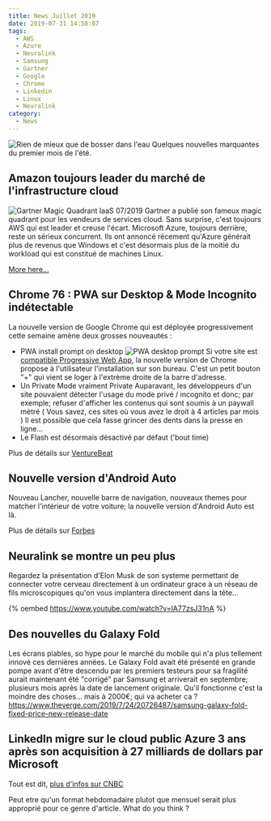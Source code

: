 ```yaml
---
title: News Juillet 2019
date: 2019-07-31 14:58:07
tags: 
  - AWS
  - Azure
  - Neuralink
  - Samsung
  - Gartner
  - Google 
  - Chrome
  - Linkedin
  - Linux
  - Neuralink
category: 
  - News  
---
```



![Rien de mieux que de bosser dans l'eau](https://i.imgur.com/JfcTfOS.png)
Quelques nouvelles marquantes du premier mois de l'été.  
<!-- more --> 


## Amazon toujours leader du marché de l'infrastructure cloud 

![Gartner Magic Quadrant IaaS 07/2019][gartner]
Gartner a publié son fameux magic quadrant pour les vendeurs de services cloud. Sans surprise, c'est toujours AWS qui est leader et creuse l'écart. 
Microsoft Azure, toujours derrière, reste un sérieux concurrent. Ils ont annoncé récement qu'Azure générait plus de revenus que Windows et c'est désormais plus de la moitié du workload qui est constitué de machines Linux. 
 
[More here...](https://mspoweruser.com/microsoft-azure-continues-to-lag-behind-amazon-in-the-cloud-infrastructure-market/)

## Chrome 76 : PWA sur Desktop & Mode Incognito indétectable

La nouvelle version de Google Chrome qui est déployée progressivement cette semaine amène deux grosses nouveautés :
* PWA install prompt on desktop 
![PWA desktop prompt][gifpwa]
Si votre site est [compatible Progressive Web App](https://www.delsoir.com/2019/06/04/Transformer-votre-site-en-Progressive-Web-App/), la nouvelle version de Chrome propose à l'utilisateur l'installation sur son bureau. 
C'est un petit bouton "+" qui vient se loger à l'extrème droite de la barre d'adresse. 
* Un Private Mode vraiment Private 
Auparavant, les développeurs d'un site pouvaient détecter l'usage du mode privé / incognito et donc; par exemple; refuser d'afficher les contenus qui sont soumis à un paywall mètré ( Vous savez, ces sites où vous avez le droit à 4 articles par mois ) 
Il est possible que cela fasse grincer des dents dans la presse en ligne... 
* Le Flash est désormais désactivé par défaut ('bout time)

Plus de détails sur [VentureBeat](https://venturebeat.com/2019/07/30/google-chrome-76/)


## Nouvelle version d'Android Auto 

Nouveau Lancher, nouvelle barre de navigation, nouveaux themes pour matcher l'intérieur de votre voiture; la nouvelle version d'Android Auto est là. 

Plus de détails sur [Forbes](https://www.theverge.com/2019/7/30/20746885/google-android-auto-2019-review-features-app-phone)


## Neuralink se montre un peu plus

Regardez la présentation d'Elon Musk de son systeme permettant de connecter votre cerveau directement à un ordinateur grace à un réseau de fils microscopiques qu'on vous implantera directement dans la tête...

{% oembed https://www.youtube.com/watch?v=lA77zsJ31nA %}


## Des nouvelles du Galaxy Fold 

Les écrans piables, so hype pour le marché du mobile qui n'a plus tellement innové ces dernières années. Le Galaxy Fold avait été présenté en grande pompe avant d'être descendu par les premiers testeurs pour sa fragilité aurait maintenant été "corrigé" par Samsung et arriverait en septembre; plusieurs mois après la date de lancement originale. 
Qu'il fonctionne c'est la moindre des choses... mais à 2000€; qui va acheter ca ? 
https://www.theverge.com/2019/7/24/20726487/samsung-galaxy-fold-fixed-price-new-release-date


## LinkedIn migre sur le cloud public Azure 3 ans après son acquisition à 27 milliards de dollars par Microsoft 

Tout est dit, [plus d'infos sur CNBC](https://www.cnbc.com/2019/07/23/linkedin-is-moving-to-microsoft-azure-three-years-after-acquisition.html)


Peut etre qu'un format hebdomadaire plutot que mensuel serait plus approprié pour ce genre d'article. 
What do you think ? 

[gifpwa]: https://i.imgur.com/bKnJmcL.gif
[gartner]: https://zdnet3.cbsistatic.com/hub/i/2019/07/18/de65f5b8-eb36-469c-8597-43bbc2af6a64/0d6e05e2ccdc7ee56d4212632233a7e5/gartner-iaas-2019-mq.png

